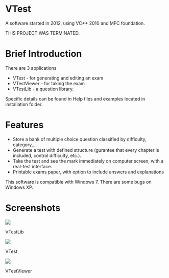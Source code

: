 # VTest

A software started in 2012, using VC++ 2010 and MFC foundation.

THIS PROJECT WAS TERMINATED.

# Brief Introduction

There are 3 applications

- VTest - for generating and editing an exam
- VTestViewer - for taking the exam
- VTestLib - a question library. 

Specific details can be found in Help files and examples located in installation folder.

# Features

- Store a bank of multiple choice question classified by difficulty, category,...
- Generate a test with defined structure (gurantee that every chapter is included, control difficulty, etc.).
- Take the test and see the mark immediately on computer screen, with a real-test interface.
- Printable exams paper, with option to include answers and explanations

This software is compatible with Windows 7. There are some bugs on Windows XP.

# Screenshots

![](http://4.bp.blogspot.com/-wkMqhqpW8KE/UMATWH3mwEI/AAAAAAAAAFo/8EW8RH1JAkU/s1600/Untitled1.jpg)

VTestLib

![](http://3.bp.blogspot.com/-lbeREvBRwVs/UMATXUYxAzI/AAAAAAAAAFw/-j-1FVumIGM/s1600/Untitled2.png)

VTest

![](http://3.bp.blogspot.com/-_6Ui_enRV3o/UMATYh0TCuI/AAAAAAAAAF4/CNVomew0bJo/s1600/Untitled3.png)

VTestViewer
